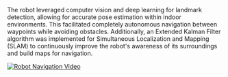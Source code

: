 The robot leveraged computer vision and deep learning for landmark detection, allowing for accurate pose estimation within indoor environments. This facilitated completely autonomous navigation between waypoints while avoiding obstacles. Additionally, an Extended Kalman Filter algorithm was implemented for Simultaneous Localization and Mapping (SLAM) to continuously improve the robot's awareness of its surroundings and build maps for navigation.

[![Robot Navigation Video](https://img.youtube.com/vi/C6VU2g32pOI/0.jpg)](https://www.youtube.com/watch?v=C6VU2g32pOI)
